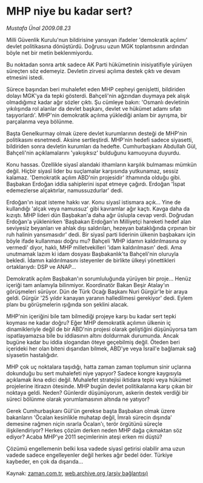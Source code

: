 # MHP niye bu kadar sert?

*Mustafa Ünal 2009.08.23*

<tr><td class="metin" colspan="2" style="padding-top: 20px; padding-left: 5px; padding-right: 10px;">Milli Güvenlik Kurulu'nun bildirisine yansıyan ifadeler 'demokratik açılımı' devlet politikasına dönüştürdü. Doğrusu uzun MGK toplantısının ardından böyle net bir metin beklenmiyordu.</td></tr><tr><td class="metin" colspan="2" style="padding-top: 20px; padding-left: 5px; padding-right: 10px;"><p>Bu noktadan sonra artık sadece AK Parti hükümetinin inisiyatifiyle yürüyen süreçten söz edemeyiz. Devletin zirvesi açılıma destek çıktı ve devam etmesini istedi. 
<p>Sürece başından beri muhalefet eden MHP cepheyi genişletti, bildiriden dolayı MGK'ya da tepki gösterdi. Bahçeli'nin ağzından duymaya pek alışık olmadığımız kadar ağır sözler çıktı. Şu cümleye bakın: 'Osmanlı devletinin yıkılışında rol alanlar da devlet başkanı, devlet ve hükümet adamı sıfatı taşıyorlardı'. MHP'nin demokratik açılıma yüklediği anlam bir ayrışma, bir parçalanma veya bölünme. 
<p> Başta Genelkurmay olmak üzere devlet kurumlarının desteği de MHP'nin politikasını esnetmedi. Aksine sertleştirdi. MHP'nin hedefi sadece siyasetti, bildiriden sonra devletin kurumları da hedefte. Cumhurbaşkanı Abdullah Gül, Bahçeli'nin açıklamalarını 'yakışıksız' bulduğunu kamuoyuna duyurdu. 
<p>Konu hassas. Özellikle siyasî alandaki ithamların karşılık bulmaması mümkün değil. Hiçbir siyasî lider bu suçlamalar karşısında yutkunamaz, sessiz kalamaz. 'Demokratik açılım ABD'nin projesidir' ithamında olduğu gibi. Başbakan Erdoğan iddia sahiplerini ispat etmeye çağırdı. Erdoğan 'İspat edemezlerse alçaktırlar, namussuzdurlar' dedi. 
<p>Erdoğan'ın ispat isteme hakkı var. Konu siyasî istismara açık... Yine de kullandığı 'alçak veya namussuz' gibi kavramlar ağır kaçtı. Kavga daha da kızıştı. MHP lideri dün Başbakan'a daha ağır üslupla cevap verdi. Doğrudan Erdoğan'a yüklenirken 'Başbakan Erdoğan'ın Milliyetçi hareketi hedef alan seviyesiz beyanları ve ahlak dışı saldırıları, hezeyan bataklığında çırpınan bir ruh halinin yansımasıdır' dedi. Bir siyasî parti liderinin ülkenin başbakanı için böyle ifade kullanması doğru mu? Bahçeli 'MHP idamın kaldırılmasına oy vermedi' diyor, haklı, MHP milletvekilleri 'idam kaldırılmasın' dedi. Ama unutmamak lazım ki idam dosyası Başbakanlık'ta Bahçeli'nin oluruyla bekledi. İdamın kaldırılmasını isteyenler de birlikte ülkeyi yönettikleri ortaklarıydı: DSP ve ANAP... 
<p>Demokratik açılım Başbakan'ın sorumluluğunda yürüyen bir proje... Henüz içeriği tam anlamıyla bilinmiyor. Koordinatör Bakan Beşir Atalay'ın görüşmeleri sürüyor. Dün de Türk Ocağı Başkanı Nuri Gürgür'le bir araya geldi. Gürgür '25 yıldır kanayan yaranın halledilmesi gerekiyor' dedi. Eylem planı bu görüşmelerin ışığında son şeklini alacak. 
<p>MHP'nin içeriğini bile tam bilmediği projeye karşı bu kadar sert tepki koyması ne kadar doğru? Eğer MHP demokratik açılımın ülkenin iç dinamikleriyle değil de bir ABD'nin projesi olarak geliştiğini düşünüyorsa tam ispatlayamazsa bile bu iddiasının altını doldurmak durumunda. Ancak bugüne kadar bu iddia slogandan öteye geçebilmiş değil. Öteden beri içerideki her olan biteni dışarıdan bilmek, ABD'ye veya İsrail'e bağlamak sağ siyasetin hastalığıdır. 
<p>MHP çok uç noktalara taşıdığı, hatta zaman zaman toplumun sinir uçlarına dokunduğu bu sert muhalefeti niye yapıyor? Sadece kongre kaygısıyla açıklamak ikna edici değil. Muhalefet stratejisi iktidara tepki veya hükümet projelerine itirazın ötesinde. MHP bugün devlet politikalarına karşı çıkan bir noktaya geldi. Neden? Günlerdir düşünüyorum, askerin destek verdiği bir süreci bölünme olarak yorumlamasının altında ne yatıyor? 
<p>Gerek Cumhurbaşkanı Gül'ün gerekse başta Başbakan olmak üzere bakanların 'Öcalan kesinlikle muhatap değil, İmralı sürecin dışında' demesine rağmen niçin ısrarla Öcalan'ı, terör örgütünü süreçle ilişkilendiriyor? Herkes çözüm derken neden MHP dağa çıkmaktan söz ediyor? Acaba MHP'ye 2011 seçimlerinin ateşi erken mi düştü? 
<p>Çözümü engellemenin belki kısa vadede siyasî getirisi olabilir ama uzun vadede sadece engelleyenler değil herkes ağır bedel öder. Türkiye kaybeder, en çok da dışarıda... <br/></p></p></p></p></p></p></p></p></p></p></td></tr>

Kaynak: [zaman.com.tr](http://zaman.com.tr/yazar.do?yazino=883591), [web.archive.org (arşiv bağlantısı)](http://web.archive.org/web/20090831023448/http://www.zaman.com.tr:80/yazar.do?yazino=883591)
